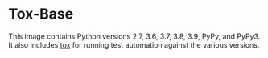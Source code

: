 # Tox-Base

This image contains Python versions 2.7, 3.6, 3.7, 3.8, 3.9, PyPy, and PyPy3.
It also includes [tox](https://pypi.python.org/pypi/tox) for running test automation against the various versions.
